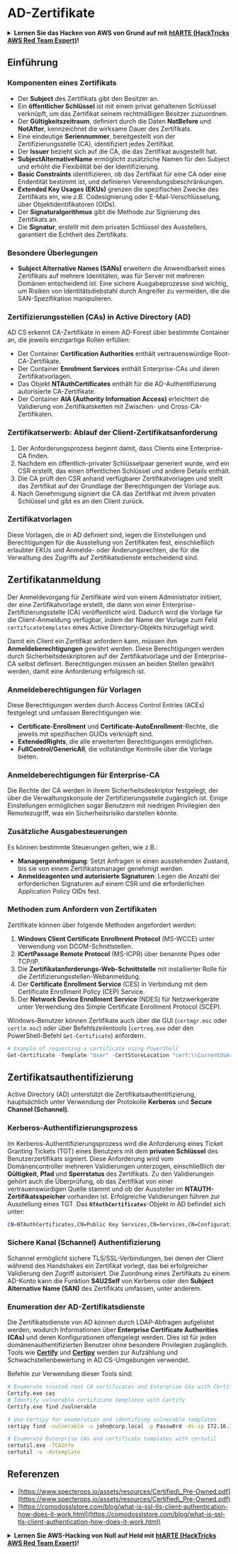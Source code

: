 # AD-Zertifikate

<details>

<summary><strong>Lernen Sie das Hacken von AWS von Grund auf mit</strong> <a href="https://training.hacktricks.xyz/courses/arte"><strong>htARTE (HackTricks AWS Red Team Expert)</strong></a><strong>!</strong></summary>

Andere Möglichkeiten, HackTricks zu unterstützen:

* Wenn Sie Ihr **Unternehmen in HackTricks bewerben möchten** oder **HackTricks als PDF herunterladen möchten**, überprüfen Sie die [**ABONNEMENTPLÄNE**](https://github.com/sponsors/carlospolop)!
* Holen Sie sich das [**offizielle PEASS & HackTricks-Merchandise**](https://peass.creator-spring.com)
* Entdecken Sie [**The PEASS Family**](https://opensea.io/collection/the-peass-family), unsere Sammlung exklusiver [**NFTs**](https://opensea.io/collection/the-peass-family)
* **Treten Sie der** 💬 [**Discord-Gruppe**](https://discord.gg/hRep4RUj7f) oder der [**Telegramm-Gruppe**](https://t.me/peass) bei oder **folgen** Sie uns auf **Twitter** 🐦 [**@carlospolopm**](https://twitter.com/hacktricks_live)**.**
* **Teilen Sie Ihre Hacking-Tricks, indem Sie PRs an die** [**HackTricks**](https://github.com/carlospolop/hacktricks) und [**HackTricks Cloud**](https://github.com/carlospolop/hacktricks-cloud) Github-Repositories senden.

</details>

## Einführung

### Komponenten eines Zertifikats

- Der **Subject** des Zertifikats gibt den Besitzer an.
- Ein **öffentlicher Schlüssel** ist mit einem privat gehaltenen Schlüssel verknüpft, um das Zertifikat seinem rechtmäßigen Besitzer zuzuordnen.
- Der **Gültigkeitszeitraum**, definiert durch die Daten **NotBefore** und **NotAfter**, kennzeichnet die wirksame Dauer des Zertifikats.
- Eine eindeutige **Seriennummer**, bereitgestellt von der Zertifizierungsstelle (CA), identifiziert jedes Zertifikat.
- Der **Issuer** bezieht sich auf die CA, die das Zertifikat ausgestellt hat.
- **SubjectAlternativeName** ermöglicht zusätzliche Namen für den Subject und erhöht die Flexibilität bei der Identifizierung.
- **Basic Constraints** identifizieren, ob das Zertifikat für eine CA oder eine Endentität bestimmt ist, und definieren Verwendungsbeschränkungen.
- **Extended Key Usages (EKUs)** grenzen die spezifischen Zwecke des Zertifikats ein, wie z.B. Codesignierung oder E-Mail-Verschlüsselung, über Objektidentifikatoren (OIDs).
- Der **Signaturalgorithmus** gibt die Methode zur Signierung des Zertifikats an.
- Die **Signatur**, erstellt mit dem privaten Schlüssel des Ausstellers, garantiert die Echtheit des Zertifikats.

### Besondere Überlegungen

- **Subject Alternative Names (SANs)** erweitern die Anwendbarkeit eines Zertifikats auf mehrere Identitäten, was für Server mit mehreren Domänen entscheidend ist. Eine sichere Ausgabeprozesse sind wichtig, um Risiken von Identitätsdiebstahl durch Angreifer zu vermeiden, die die SAN-Spezifikation manipulieren.

### Zertifizierungsstellen (CAs) in Active Directory (AD)

AD CS erkennt CA-Zertifikate in einem AD-Forest über bestimmte Container an, die jeweils einzigartige Rollen erfüllen:

- Der Container **Certification Authorities** enthält vertrauenswürdige Root-CA-Zertifikate.
- Der Container **Enrolment Services** enthält Enterprise-CAs und deren Zertifikatvorlagen.
- Das Objekt **NTAuthCertificates** enthält für die AD-Authentifizierung autorisierte CA-Zertifikate.
- Der Container **AIA (Authority Information Access)** erleichtert die Validierung von Zertifikatsketten mit Zwischen- und Cross-CA-Zertifikaten.

### Zertifikatserwerb: Ablauf der Client-Zertifikatsanforderung

1. Der Anforderungsprozess beginnt damit, dass Clients eine Enterprise-CA finden.
2. Nachdem ein öffentlich-privater Schlüsselpaar generiert wurde, wird ein CSR erstellt, das einen öffentlichen Schlüssel und andere Details enthält.
3. Die CA prüft den CSR anhand verfügbarer Zertifikatvorlagen und stellt das Zertifikat auf der Grundlage der Berechtigungen der Vorlage aus.
4. Nach Genehmigung signiert die CA das Zertifikat mit ihrem privaten Schlüssel und gibt es an den Client zurück.

### Zertifikatvorlagen

Diese Vorlagen, die in AD definiert sind, legen die Einstellungen und Berechtigungen für die Ausstellung von Zertifikaten fest, einschließlich erlaubter EKUs und Anmelde- oder Änderungsrechten, die für die Verwaltung des Zugriffs auf Zertifikatsdienste entscheidend sind.

## Zertifikatanmeldung

Der Anmeldevorgang für Zertifikate wird von einem Administrator initiiert, der eine Zertifikatvorlage erstellt, die dann von einer Enterprise-Zertifizierungsstelle (CA) veröffentlicht wird. Dadurch wird die Vorlage für die Client-Anmeldung verfügbar, indem der Name der Vorlage zum Feld `certificatetemplates` eines Active Directory-Objekts hinzugefügt wird.

Damit ein Client ein Zertifikat anfordern kann, müssen ihm **Anmeldeberechtigungen** gewährt werden. Diese Berechtigungen werden durch Sicherheitsdeskriptoren auf der Zertifikatvorlage und der Enterprise-CA selbst definiert. Berechtigungen müssen an beiden Stellen gewährt werden, damit eine Anforderung erfolgreich ist.

### Anmeldeberechtigungen für Vorlagen

Diese Berechtigungen werden durch Access Control Entries (ACEs) festgelegt und umfassen Berechtigungen wie:
- **Certificate-Enrollment** und **Certificate-AutoEnrollment**-Rechte, die jeweils mit spezifischen GUIDs verknüpft sind.
- **ExtendedRights**, die alle erweiterten Berechtigungen ermöglichen.
- **FullControl/GenericAll**, die vollständige Kontrolle über die Vorlage bieten.

### Anmeldeberechtigungen für Enterprise-CA

Die Rechte der CA werden in ihrem Sicherheitsdeskriptor festgelegt, der über die Verwaltungskonsole der Zertifizierungsstelle zugänglich ist. Einige Einstellungen ermöglichen sogar Benutzern mit niedrigen Privilegien den Remotezugriff, was ein Sicherheitsrisiko darstellen könnte.

### Zusätzliche Ausgabesteuerungen

Es können bestimmte Steuerungen gelten, wie z.B.:
- **Managergenehmigung**: Setzt Anfragen in einen ausstehenden Zustand, bis sie von einem Zertifikatsmanager genehmigt werden.
- **Anmeldeagenten und autorisierte Signaturen**: Legen die Anzahl der erforderlichen Signaturen auf einem CSR und die erforderlichen Application Policy OIDs fest.

### Methoden zum Anfordern von Zertifikaten

Zertifikate können über folgende Methoden angefordert werden:
1. **Windows Client Certificate Enrollment Protocol** (MS-WCCE) unter Verwendung von DCOM-Schnittstellen.
2. **ICertPassage Remote Protocol** (MS-ICPR) über benannte Pipes oder TCP/IP.
3. Die **Zertifikatanforderungs-Web-Schnittstelle** mit installierter Rolle für die Zertifizierungsstellen-Webanmeldung.
4. Der **Certificate Enrollment Service** (CES) in Verbindung mit dem Certificate Enrollment Policy (CEP) Service.
5. Der **Network Device Enrollment Service** (NDES) für Netzwerkgeräte unter Verwendung des Simple Certificate Enrollment Protocol (SCEP).

Windows-Benutzer können Zertifikate auch über die GUI (`certmgr.msc` oder `certlm.msc`) oder über Befehlszeilentools (`certreq.exe` oder den PowerShell-Befehl `Get-Certificate`) anfordern.
```powershell
# Example of requesting a certificate using PowerShell
Get-Certificate -Template "User" -CertStoreLocation "cert:\\CurrentUser\\My"
```
## Zertifikatsauthentifizierung

Active Directory (AD) unterstützt die Zertifikatsauthentifizierung, hauptsächlich unter Verwendung der Protokolle **Kerberos** und **Secure Channel (Schannel)**.

### Kerberos-Authentifizierungsprozess

Im Kerberos-Authentifizierungsprozess wird die Anforderung eines Ticket Granting Tickets (TGT) eines Benutzers mit dem **privaten Schlüssel** des Benutzerzertifikats signiert. Diese Anforderung wird vom Domänencontroller mehreren Validierungen unterzogen, einschließlich der **Gültigkeit**, **Pfad** und **Sperrstatus** des Zertifikats. Zu den Validierungen gehört auch die Überprüfung, ob das Zertifikat von einer vertrauenswürdigen Quelle stammt und ob der Aussteller im **NTAUTH-Zertifikatsspeicher** vorhanden ist. Erfolgreiche Validierungen führen zur Ausstellung eines TGT. Das **`NTAuthCertificates`**-Objekt in AD befindet sich unter:
```bash
CN=NTAuthCertificates,CN=Public Key Services,CN=Services,CN=Configuration,DC=<domain>,DC=<com>
```
### Sichere Kanal (Schannel) Authentifizierung

Schannel ermöglicht sichere TLS/SSL-Verbindungen, bei denen der Client während des Handshakes ein Zertifikat vorlegt, das bei erfolgreicher Validierung den Zugriff autorisiert. Die Zuordnung eines Zertifikats zu einem AD-Konto kann die Funktion **S4U2Self** von Kerberos oder den **Subject Alternative Name (SAN)** des Zertifikats umfassen, unter anderem.

### Enumeration der AD-Zertifikatsdienste

Die Zertifikatsdienste von AD können durch LDAP-Abfragen aufgelistet werden, wodurch Informationen über **Enterprise Certificate Authorities (CAs)** und deren Konfigurationen offengelegt werden. Dies ist für jeden domänenauthentifizierten Benutzer ohne besondere Privilegien zugänglich. Tools wie **[Certify](https://github.com/GhostPack/Certify)** und **[Certipy](https://github.com/ly4k/Certipy)** werden zur Aufzählung und Schwachstellenbewertung in AD CS-Umgebungen verwendet.

Befehle zur Verwendung dieser Tools sind:
```bash
# Enumerate trusted root CA certificates and Enterprise CAs with Certify
Certify.exe cas
# Identify vulnerable certificate templates with Certify
Certify.exe find /vulnerable

# Use Certipy for enumeration and identifying vulnerable templates
certipy find -vulnerable -u john@corp.local -p Passw0rd -dc-ip 172.16.126.128

# Enumerate Enterprise CAs and certificate templates with certutil
certutil.exe -TCAInfo
certutil -v -dstemplate
```
## Referenzen

* [https://www.specterops.io/assets/resources/Certified\_Pre-Owned.pdf](https://www.specterops.io/assets/resources/Certified\_Pre-Owned.pdf)
* [https://comodosslstore.com/blog/what-is-ssl-tls-client-authentication-how-does-it-work.html](https://comodosslstore.com/blog/what-is-ssl-tls-client-authentication-how-does-it-work.html)

<details>

<summary><strong>Lernen Sie AWS-Hacking von Null auf Held mit</strong> <a href="https://training.hacktricks.xyz/courses/arte"><strong>htARTE (HackTricks AWS Red Team Expert)</strong></a><strong>!</strong></summary>

Andere Möglichkeiten, HackTricks zu unterstützen:

* Wenn Sie Ihr **Unternehmen in HackTricks bewerben möchten** oder **HackTricks als PDF herunterladen möchten**, überprüfen Sie die [**ABONNEMENTPLÄNE**](https://github.com/sponsors/carlospolop)!
* Holen Sie sich das [**offizielle PEASS & HackTricks-Merchandise**](https://peass.creator-spring.com)
* Entdecken Sie [**The PEASS Family**](https://opensea.io/collection/the-peass-family), unsere Sammlung exklusiver [**NFTs**](https://opensea.io/collection/the-peass-family)
* **Treten Sie der** 💬 [**Discord-Gruppe**](https://discord.gg/hRep4RUj7f) oder der [**Telegram-Gruppe**](https://t.me/peass) bei oder **folgen** Sie uns auf **Twitter** 🐦 [**@carlospolopm**](https://twitter.com/hacktricks_live)**.**
* **Teilen Sie Ihre Hacking-Tricks, indem Sie PRs an die** [**HackTricks**](https://github.com/carlospolop/hacktricks) und [**HackTricks Cloud**](https://github.com/carlospolop/hacktricks-cloud) GitHub-Repositories senden.

</details>
